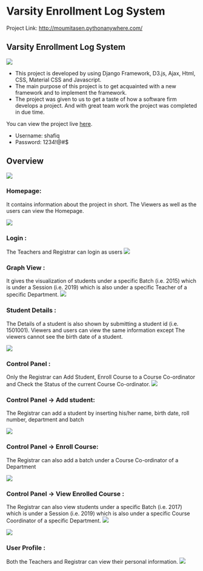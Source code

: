 # Varsity Enrollment Log System
Project Link: http://moumitasen.pythonanywhere.com/

## Varsity Enrollment Log System

<img src="images/Cover.PNG">

- This project is developed by using Django Framework, D3.js, Ajax, Html, CSS, Material
CSS and Javascript.
- The main purpose of this project is to get acquainted with a new framework and to
implement the framework.
- The project was given to us to get a taste of how a software firm develops a project. And
with great team work the project was completed in due time.

You can view the project live <a href="">here</a>.
- Username: shafiq
- Password: 1234!@#$

## Overview
<img src="images/overview.PNG">

### Homepage: 
It contains information about the project in short. The Viewers as well as the users can view the Homepage.

<img src="images/1.PNG">

### Login : 
The Teachers and Registrar can login as users
<img src="images/2.PNG">
### Graph View : 
It gives the visualization of students under a specific Batch (i.e. 2015) which is
under a Session (i.e. 2019) which is also under a specific Teacher of a specific Department.
<img src="images/3.PNG">

### Student Details : 
The Details of a student is also shown by submitting a student id (i.e. 1501001).
Viewers and users can view the same information except The viewers cannot see the birth date of a
student.

<img src="images/4.PNG">

### Control Panel : 
Only the Registrar can Add Student, Enroll Course to a Course Co-ordinator and
Check the Status of the current Course Co-ordinator.
<img src="images/5.PNG">

### Control Panel -> Add student: 
The Registrar can add a student by inserting his/her name, birth
date, roll number, department and batch

<img src="images/6.PNG">

### Control Panel -> Enroll Course: 
The Registrar can also add a batch under a Course Co-ordinator
of a Department

<img src="images/7.PNG">

### Control Panel -> View Enrolled Course : 
The Registrar can also view students under a specific
Batch (i.e. 2017) which is under a Session (i.e. 2019) which is also under a specific Course Coordinator of a specific Department.
<img src="images/8.PNG">


<img src="images/9.PNG">

### User Profile : 
Both the Teachers and Registrar can view their personal information.
<img src="images/10.PNG">




